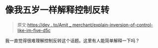 # 像我五岁一样解释控制反转

> 原文:[https://dev . to/Amit _ merchant/explain-inversion-of-control-like-im-five-d5c](https://dev.to/amit_merchant/explain-inversion-of-control-like-im-five-d5c)

我一直觉得很难理解控制反转这个话题。这里有人能简单解释一下吗？